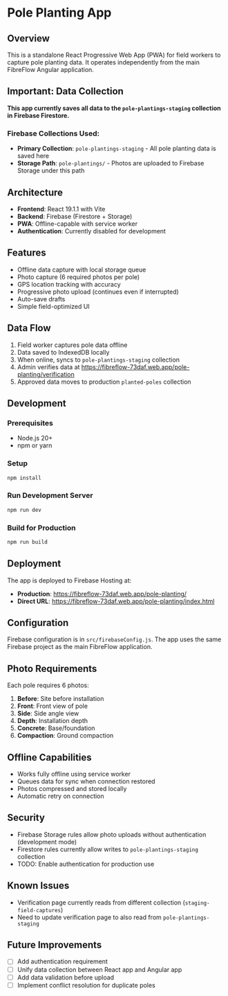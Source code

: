 # Pole Planting App

## Overview
This is a standalone React Progressive Web App (PWA) for field workers to capture pole planting data. It operates independently from the main FibreFlow Angular application.

## Important: Data Collection
**This app currently saves all data to the `pole-plantings-staging` collection in Firebase Firestore.**

### Firebase Collections Used:
- **Primary Collection**: `pole-plantings-staging` - All pole planting data is saved here
- **Storage Path**: `pole-plantings/` - Photos are uploaded to Firebase Storage under this path

## Architecture
- **Frontend**: React 19.1.1 with Vite
- **Backend**: Firebase (Firestore + Storage)
- **PWA**: Offline-capable with service worker
- **Authentication**: Currently disabled for development

## Features
- Offline data capture with local storage queue
- Photo capture (6 required photos per pole)
- GPS location tracking with accuracy
- Progressive photo upload (continues even if interrupted)
- Auto-save drafts
- Simple field-optimized UI

## Data Flow
1. Field worker captures pole data offline
2. Data saved to IndexedDB locally
3. When online, syncs to `pole-plantings-staging` collection
4. Admin verifies data at https://fibreflow-73daf.web.app/pole-planting/verification
5. Approved data moves to production `planted-poles` collection

## Development

### Prerequisites
- Node.js 20+
- npm or yarn

### Setup
```bash
npm install
```

### Run Development Server
```bash
npm run dev
```

### Build for Production
```bash
npm run build
```

## Deployment
The app is deployed to Firebase Hosting at:
- **Production**: https://fibreflow-73daf.web.app/pole-planting/
- **Direct URL**: https://fibreflow-73daf.web.app/pole-planting/index.html

## Configuration
Firebase configuration is in `src/firebaseConfig.js`. The app uses the same Firebase project as the main FibreFlow application.

## Photo Requirements
Each pole requires 6 photos:
1. **Before**: Site before installation
2. **Front**: Front view of pole
3. **Side**: Side angle view
4. **Depth**: Installation depth
5. **Concrete**: Base/foundation
6. **Compaction**: Ground compaction

## Offline Capabilities
- Works fully offline using service worker
- Queues data for sync when connection restored
- Photos compressed and stored locally
- Automatic retry on connection

## Security
- Firebase Storage rules allow photo uploads without authentication (development mode)
- Firestore rules currently allow writes to `pole-plantings-staging` collection
- TODO: Enable authentication for production use

## Known Issues
- Verification page currently reads from different collection (`staging-field-captures`)
- Need to update verification page to also read from `pole-plantings-staging`

## Future Improvements
- [ ] Add authentication requirement
- [ ] Unify data collection between React app and Angular app
- [ ] Add data validation before upload
- [ ] Implement conflict resolution for duplicate poles
